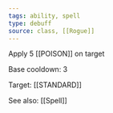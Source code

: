 ```yaml
---
tags: ability, spell
type: debuff
source: class, [[Rogue]]
---
```


Apply 5 [[POISON]] on target

Base cooldown: 3

Target: [[STANDARD]]

See also: [[Spell]]